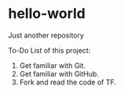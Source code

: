 # hello-world
Just another repository

To-Do List of this project:
 1. Get familiar with Git.
 2. Get familiar with GitHub.
 3. Fork and read the code of TF.
